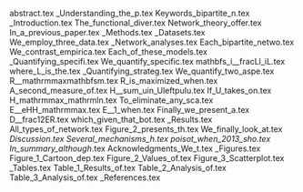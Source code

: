 abstract.tex
_Understanding_the_p.tex
Keywords_bipartite_n.tex
_Introduction.tex
The_functional_diver.tex
Network_theory_offer.tex
In_a_previous_paper.tex
_Methods.tex
_Datasets.tex
We_employ_three_data.tex
_Network_analyses.tex
Each_bipartite_netwo.tex
We_contrast_empirica.tex
Each_of_these_models.tex
_Quantifying_specifi.tex
We_quantify_specific.tex
mathbfs_i__fracLl_iL.tex
where_L_is_the.tex
_Quantifying_strateg.tex
We_quantify_two_aspe.tex
R__mathrmmaxmathbfsm.tex
R_is_maximized_when.tex
A_second_measure_of.tex
H__sum_uin_UleftpuIu.tex
If_U_takes_on.tex
H_mathrmmax_mathrmln.tex
To_eliminate_any_sca.tex
E__eHH_mathrmmax.tex
E__1_when.tex
Finally_we_present_a.tex
D__frac12ER.tex
which_given_that_bot.tex
_Results.tex
All_types_of_network.tex
Figure_2_presents_th.tex
We_finally_look_at.tex
_Discussion.tex
Several_mechanisms_h.tex
poisot_when_2013_sho.tex
In_summary_although_.tex
Acknowledgments_We_t.tex
_Figures.tex
Figure_1_Cartoon_dep.tex
Figure_2_Values_of.tex
Figure_3_Scatterplot.tex
_Tables.tex
Table_1_Results_of.tex
Table_2_Analysis_of.tex
Table_3_Analysis_of.tex
_References.tex
